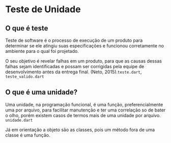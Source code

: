 # Teste de Unidade

## O que é teste
Teste de software é o processo de execução de um produto para determinar se ele atingiu suas especificações e funcionou corretamente no ambiente para o qual foi projetado. 

O seu objetivo é revelar falhas em um produto, para que as causas dessas falhas sejam identificadas e possam ser corrigidas pela equipe de desenvolvimento antes da entrega final. 
(Neto, 2015).`teste.dart`, `teste_valido.dart`

## O que é uma unidade?
Uma unidade, na programação funcional, é uma função, preferencialmente uma por arquivo, para facilitar manutenção e ter uma correlação so de bater o olho, porém existem casos de termos mais de uma unidade por arquivo. `unidade.dart`

Já em orientação a objeto são as classes, pois um método fora de uma classe é uma função.

## 